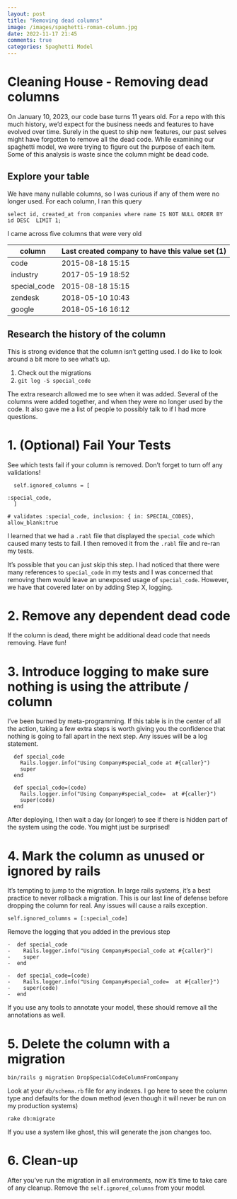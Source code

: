 ```yaml
---
layout: post
title: "Removing dead columns"
image: /images/spaghetti-roman-column.jpg
date: 2022-11-17 21:45
comments: true
categories: Spaghetti Model 
---
```


# Cleaning House - Removing dead columns

On January 10, 2023, our code base turns 11 years old. For a repo with this much history, we’d expect for the business needs and features to have evolved over time. Surely in the quest to ship new features, our past selves might have forgotten to remove all the dead code. While examining our spaghetti model, we were trying to figure out the purpose of each item. Some of this analysis is waste since the column might be dead code.

## Explore your table

We have many nullable columns, so I was curious if any of them were no longer used. For each column, I ran this query

```
select id, created_at from companies where name IS NOT NULL ORDER BY id DESC  LIMIT 1;
```

I came across five columns that were very old

column                       | Last created company to have this value set (1)
------------------------|--------------------------------------------
code           | 2015-08-18 15:15
industry              | 2017-05-19 18:52
special_code        | 2015-08-18 15:15
zendesk | 2018-05-10 10:43
google         | 2018-05-16 16:12

## Research the history of the column

This is strong evidence that the column isn’t getting used. I do like to look around a bit more to see what’s up.

1. Check out the migrations
2. `git log -S special_code`

The extra research allowed me to see when it was added. Several of the columns were added together, and when they were no longer used by the code. It also gave me a list of people to possibly talk to if I had more questions.

# 1. (Optional) Fail Your Tests
See which tests fail if your column is removed. Don’t forget to turn off any validations!

```
  self.ignored_columns = [

:special_code,
  ]	

# validates :special_code, inclusion: { in: SPECIAL_CODES}, allow_blank:true
```

I learned that we had a `.rabl` file that displayed the `special_code` which caused many tests to fail. I then removed it from the `.rabl` file and re-ran my tests.

It’s possible that you can just skip this step. I had noticed that there were many references to `special_code` in my tests and I was concerned that removing them would leave an unexposed usage of `special_code`. However, we have that covered later on by adding Step X, logging.

# 2. Remove any dependent dead code

If the column is dead, there might be additional dead code that needs removing. Have fun!

# 3. Introduce logging to make sure nothing is using the attribute / column

I’ve been burned by meta-programming. If this table is in the center of all the action, taking a few extra steps is worth giving you the confidence that nothing is going to fall apart in the next step. Any issues will be a log statement.

```
  def special_code
    Rails.logger.info("Using Company#special_code at #{caller}")
    super
  end

  def special_code=(code)
    Rails.logger.info("Using Company#special_code=  at #{caller}")
    super(code)
  end
```


After deploying, I then wait a day (or longer) to see if there is hidden part of the system using the code. You might just be surprised!

# 4. Mark the column as unused or ignored by rails
It’s tempting to jump to the migration. In large rails systems, it’s a best practice to never rollback a migration. This is our last line of defense before dropping the column for real. Any issues will cause a rails exception.

```
self.ignored_columns = [:special_code]
```

Remove the logging that you added in the previous step
```
-  def special_code
-    Rails.logger.info("Using Company#special_code at #{caller}")
-    super
-  end

-  def special_code=(code)
-    Rails.logger.info("Using Company#special_code=  at #{caller}")
-    super(code)
-  end
```

If you use any tools to annotate your model, these should remove all the annotations as well.

# 5. Delete the column with a migration

```
bin/rails g migration DropSpecialCodeColumnFromCompany
```

Look at your `db/schema.rb` file for any indexes. I go here to seee the column type and defaults for the down method (even though it will never be run on my production systems)

```
rake db:migrate
```

If you use a system like ghost, this will generate the json changes too.

# 6. Clean-up

After you’ve run the migration in all environments, now it’s time to take care of any cleanup. Remove the `self.ignored_columns` from your model.

